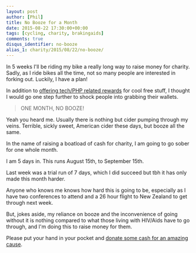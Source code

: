 ```yaml
---
layout: post
author: [Phil]
title: No Booze for a Month
date: 2015-08-22 17:30:00+00:00
tags: [cycling, charity, brakingaids]
comments: true
disqus_identifier: no-booze
alias_1: charity/2015/08/22/no-booze/
---
```


In 5 weeks I'll be riding my bike a really long way to raise money for charity. Sadly, as I ride bikes all the time, not so many people are interested in forking out. Luckily, I have a plan!

In addition to [offering tech/PHP related rewards](/charity/2015/08/11/geeks-giving-for-aids-again/) for cool free stuff, I thought I would go one step further to shock people into grabbing their wallets.

> ONE MONTH, NO BOOZE!

Yeah you heard me. Usually there is nothing but cider pumping through my veins. Terrible, sickly sweet, American cider these days, but booze all the same. 

In the name of raising a boatload of cash for charity, I am going to go sober for one whole month.

I am 5 days in. This runs August 15th, to September 15th.

Last week was a trial run of 7 days, which I did succeed but tbh it has only made this month harder.

Anyone who knows me knows how hard this is going to be, especially as I have two conferences to attend and a 26 hour flight to New Zealand to get through next week. 

But, jokes aside, my reliance on booze and the inconvenience of going without it is nothing compared to what those living with HIV/Aids have to go through, and I'm doing this to raise money for them.

Please put your hand in your pocket and [donate some cash for an amazing cause](http://fundraising.housingworks.org/participant/philstu-15).
